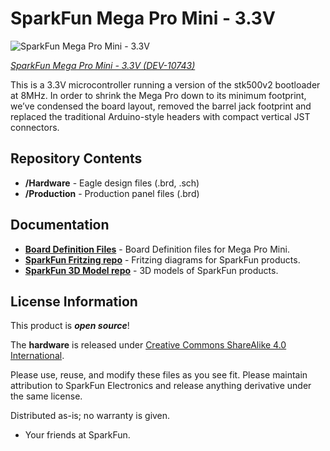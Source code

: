 SparkFun Mega Pro Mini - 3.3V
========================================

![SparkFun Mega Pro Mini - 3.3V](https://cdn.sparkfun.com//assets/parts/5/6/5/4/10743-01.jpg)

[*SparkFun Mega Pro Mini - 3.3V (DEV-10743)*](https://www.sparkfun.com/products/10743)

 This is a 3.3V microcontroller running a version of the stk500v2 bootloader at 8MHz. 
 In order to shrink the Mega Pro down to its minimum footprint, we’ve condensed the board layout, removed the barrel jack footprint and replaced the traditional Arduino-style headers with compact vertical JST connectors.

 Repository Contents
-------------------

* **/Hardware** - Eagle design files (.brd, .sch)
* **/Production** - Production panel files (.brd)

Documentation
--------------
* **[Board Definition Files](https://github.com/sparkfun/Arduino_Boards)** - Board Definition files for Mega Pro Mini. 
* **[SparkFun Fritzing repo](https://github.com/sparkfun/Fritzing_Parts)** - Fritzing diagrams for SparkFun products.
* **[SparkFun 3D Model repo](https://github.com/sparkfun/3D_Models)** - 3D models of SparkFun products. 


License Information
-------------------
This product is _**open source**_! 

The **hardware** is released under [Creative Commons ShareAlike 4.0 International](https://creativecommons.org/licenses/by-sa/4.0/).

Please use, reuse, and modify these files as you see fit. Please maintain attribution to SparkFun Electronics and release anything derivative under the same license.

Distributed as-is; no warranty is given.

- Your friends at SparkFun.



